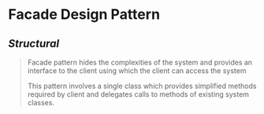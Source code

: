 # Facade Design Pattern 
## *Structural*

> Facade pattern hides the complexities of the system and provides an interface to the client using which the client can access the system
> 
> This pattern involves a single class which provides simplified methods required by client and delegates calls to methods of existing system classes.